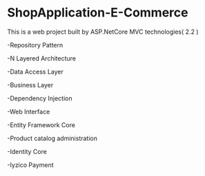 # ShopApplication-E-Commerce
This is a web project built by ASP.NetCore MVC technologies( 2.2 )

-Repository Pattern 

-N Layered Architecture

-Data Access Layer

-Business Layer

-Dependency Injection

-Web Interface

-Entity Framework Core 

-Product catalog administration

-Identity Core

-Iyzico Payment
